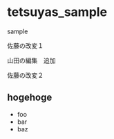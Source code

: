 tetsuyas_sample
===============

sample

佐藤の改変１

山田の編集　追加

佐藤の改変２


hogehoge
--------------

* foo
 * bar
* baz



